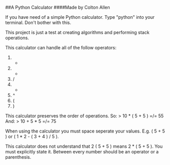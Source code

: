 ##A Python Calculator
####Made by Colton Allen

If you have need of a simple Python calculator.  Type "python" into your terminal.  Don't bother with this.

This project is just a test at creating algorithms and performing stack operations.

This calculator can handle all of the follow operators:
1. +
2. -
3. /
4. *
5. ^
6. (
7. )

This calculator preserves the order of operations.
So: > 10 * ( 5 + 5 ) =/= 55
And: > 10 + 5 * 5 =/= 75

When using the calculator you must space seperate your values.  E.g. ( 5 + 5 ) or ( 1 * 2 - ( 3 + 4 ) / 5 ).

This calculator does not understand that 2 ( 5 + 5 ) means 2 * ( 5 + 5 ).  You must explicitly state it.  Between every number should be an operator or a parenthesis.